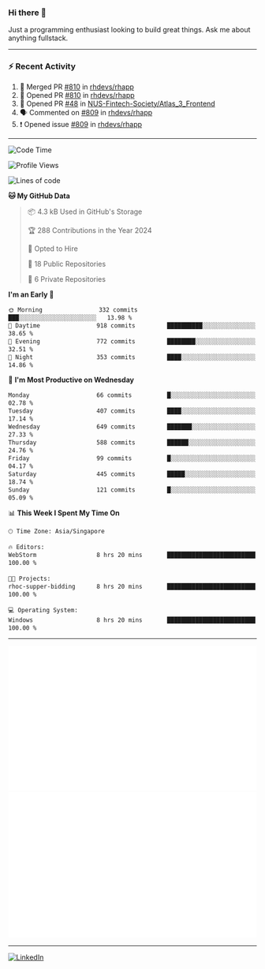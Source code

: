 ### Hi there 👋

<!--
**gnimnix/gnimnix** is a ✨ _special_ ✨ repository because its `README.md` (this file) appears on your GitHub profile.

Here are some ideas to get you started:

- 🔭 I’m currently working on ...
- 🌱 I’m currently learning ...
- 👯 I’m looking to collaborate on ...
- 🤔 I’m looking for help with ...
- 💬 Ask me about ...
- 📫 How to reach me: ...
- 😄 Pronouns: ...
- ⚡ Fun fact: ...
-->

Just a programming enthusiast looking to build great things. Ask me about anything fullstack.

---


### :zap: Recent Activity

<!--START_SECTION:activity-->
1. 🎉 Merged PR [#810](https://github.com/rhdevs/rhapp/pull/810) in [rhdevs/rhapp](https://github.com/rhdevs/rhapp)
2. 💪 Opened PR [#810](https://github.com/rhdevs/rhapp/pull/810) in [rhdevs/rhapp](https://github.com/rhdevs/rhapp)
3. 💪 Opened PR [#48](https://github.com/NUS-Fintech-Society/Atlas_3_Frontend/pull/48) in [NUS-Fintech-Society/Atlas_3_Frontend](https://github.com/NUS-Fintech-Society/Atlas_3_Frontend)
4. 🗣 Commented on [#809](https://github.com/rhdevs/rhapp/issues/809#issuecomment-2151835614) in [rhdevs/rhapp](https://github.com/rhdevs/rhapp)
5. ❗ Opened issue [#809](https://github.com/rhdevs/rhapp/issues/809) in [rhdevs/rhapp](https://github.com/rhdevs/rhapp)
<!--END_SECTION:activity-->

---

<!--START_SECTION:waka-->
![Code Time](http://img.shields.io/badge/Code%20Time-83%20hrs%2019%20mins-blue)

![Profile Views](http://img.shields.io/badge/Profile%20Views-45-blue)

![Lines of code](https://img.shields.io/badge/From%20Hello%20World%20I%27ve%20Written-621.5%20thousand%20lines%20of%20code-blue)

**🐱 My GitHub Data** 

> 📦 4.3 kB Used in GitHub's Storage 
 > 
> 🏆 288 Contributions in the Year 2024
 > 
> 💼 Opted to Hire
 > 
> 📜 18 Public Repositories 
 > 
> 🔑 6 Private Repositories 
 > 
**I'm an Early 🐤** 

```text
🌞 Morning                332 commits         ███░░░░░░░░░░░░░░░░░░░░░░   13.98 % 
🌆 Daytime                918 commits         ██████████░░░░░░░░░░░░░░░   38.65 % 
🌃 Evening                772 commits         ████████░░░░░░░░░░░░░░░░░   32.51 % 
🌙 Night                  353 commits         ████░░░░░░░░░░░░░░░░░░░░░   14.86 % 
```
📅 **I'm Most Productive on Wednesday** 

```text
Monday                   66 commits          █░░░░░░░░░░░░░░░░░░░░░░░░   02.78 % 
Tuesday                  407 commits         ████░░░░░░░░░░░░░░░░░░░░░   17.14 % 
Wednesday                649 commits         ███████░░░░░░░░░░░░░░░░░░   27.33 % 
Thursday                 588 commits         ██████░░░░░░░░░░░░░░░░░░░   24.76 % 
Friday                   99 commits          █░░░░░░░░░░░░░░░░░░░░░░░░   04.17 % 
Saturday                 445 commits         █████░░░░░░░░░░░░░░░░░░░░   18.74 % 
Sunday                   121 commits         █░░░░░░░░░░░░░░░░░░░░░░░░   05.09 % 
```


📊 **This Week I Spent My Time On** 

```text
🕑︎ Time Zone: Asia/Singapore

🔥 Editors: 
WebStorm                 8 hrs 20 mins       █████████████████████████   100.00 % 

🐱‍💻 Projects: 
rhoc-supper-bidding      8 hrs 20 mins       █████████████████████████   100.00 % 

💻 Operating System: 
Windows                  8 hrs 20 mins       █████████████████████████   100.00 % 
```


<!--END_SECTION:waka-->

---

<img src="https://github.com/gnimnix/github-stats-transparent/blob/output/generated/overview.svg" /><img src="https://github.com/gnimnix/github-stats-transparent/blob/output/generated/languages.svg" />


---

<a href="https://www.linkedin.com/in/xmluu/" target="_blank"><img src="https://img.shields.io/badge/LinkedIn-%230077B5.svg?&style=flat-square&logo=linkedin&logoColor=white" alt="LinkedIn"></a>
